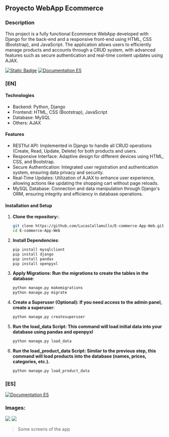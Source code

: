 ## Proyecto WebApp Ecommerce

### Description
This project is a fully functional Ecommerce WebApp developed with Django for the back-end and a responsive front-end using HTML, CSS (Bootstrap), and JavaScript. The application allows users to efficiently manage products and accounts through a CRUD system, with advanced features such as secure authentication and real-time content updates using AJAX.

[![Static Badge](https://img.shields.io/badge/Documentation-EN-blue)](https://github.com/LucasCallamullo/E-commerce-App-Web/blob/main/README.md) [![Documentation ES](https://img.shields.io/badge/Documentation-ES-green)](https://github.com/LucasCallamullo/E-commerce-App-Web/blob/main/README-ES.md)

### [EN]
#### Technologies
* Backend: Python, Django
* Frontend: HTML, CSS (Bootstrap), JavaScript
* Database: MySQL
* Others: AJAX

#### Features
* RESTful API: Implemented in Django to handle all CRUD operations (Create, Read, Update, Delete) for both products and users.
* Responsive Interface: Adaptive design for different devices using HTML, CSS, and Bootstrap.
* Secure Authentication: Integrated user registration and authentication system, ensuring data privacy and security.
* Real-Time Updates: Utilization of AJAX to enhance user experience, allowing actions like updating the shopping cart without page reloads.
* MySQL Database: Connection and data manipulation through Django's ORM, ensuring integrity and efficiency in database operations.

#### Installation and Setup
1. **Clone the repository:**:
   ```bash
   git clone https://github.com/LucasCallamullo/E-commerce-App-Web.git
   cd E-commerce-App-Web

2. **Install Dependencies**:
   ```bash
   pip install mysqlclient
   pip install django
   pip install pandas
   pip install openpyxl

3. **Apply Migrations: Run the migrations to create the tables in the database**:
   ```bash
   python manage.py makemigrations
   python manage.py migrate

4. **Create a Superuser (Optional): If you need access to the admin panel, create a superuser**:
   ```bash
   python manage.py createsuperuser

5. **Run the load_data Script: This command will load initial data into your database using pandas and openpyxl**
   ```bash
   python manage.py load_data
6. **Run the load_product_data Script: Similar to the previous step, this command will load products into the database (names, prices, categories, etc.).**
   ```bash
   python manage.py load_product_data

### [ES]
[![Documentation ES](https://img.shields.io/badge/Documentation-ES-green)](https://github.com/LucasCallamullo/E-commerce-App-Web/blob/main/README-ES.md)




### Images:
![](https://i.pinimg.com/736x/73/5b/6e/735b6ebb2cf852e28472a2efcc378e9e.jpg)
![](https://i.pinimg.com/736x/e1/1b/8a/e11b8a41f2f803cb0bcbcc735b4fcbbf.jpg)

> Some screens of the app

